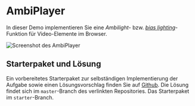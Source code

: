 <a class="github-button button" href="https://github.com/Multimedia-Engineering-Regensburg-Demos/MME-AmbiPlayer"></a> 
# AmbiPlayer

In dieser Demo implementieren Sie eine *Ambilight*- bzw. [*bias lighting*](https://en.wikipedia.org/wiki/Bias_lighting)-Funktion für Video-Elemente im Browser.

![Screenshot des AmbiPlayer](../../img/demos/ambi-player-complete.png)

## Starterpaket und Lösung

Ein vorbereitetes Starterpaket zur selbständigen Implementierung der Aufgabe sowie einen Lösungsvorschlag finden Sie auf [Github](https://github.com/Multimedia-Engineering-Regensburg-Demos/MME-AmbiPlayer). Die Lösung findet sich im `master`-Branch des verlinkten Repositories. Das Starterpaket im `starter`-Branch.